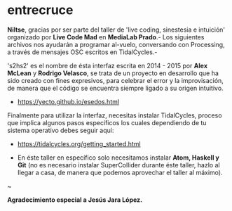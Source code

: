 # entrecruce

<b>Niltse</b>, gracias por ser parte del taller de 'live coding, sinestesia e intuición' organizado por <b>Live Code Mad</b> en <b>MediaLab Prado</b>.- Los siguientes archivos nos ayudarán a programar al-vuelo, conversando con Processing, a través de mensajes OSC escritos en TidalCycles.- 

's2hs2' es el nombre de ésta interfaz escrita en 2014 - 2015 por <b>Alex McLean</b> y <b>Rodrigo Velasco</b>, se trata de un proyecto en desarrollo que ha sido creado con fines expresivos, para celebrar el error y la improvisación, de manera que el código se encuentra siempre ligado a su origen intuitivo.

+ https://yecto.github.io/esedos.html

Finalmente para utilizar la interfaz, necesitas instalar TidalCycles, proceso que implica algunos pasos específicos los cuales dependiendo de tu sistema operativo debes seguir aquí:

- https://tidalcycles.org/getting_started.html

* En éste taller en específico solo necesitamos instalar <b>Atom, Haskell y Git</b> (no es necesario instalar SuperCollider durante éste taller, hazlo al llegar a casa, de manera que podemos aprovechar el taller al máximo).

~

<b>Agradecimiento especial a Jesús Jara López.</b>
